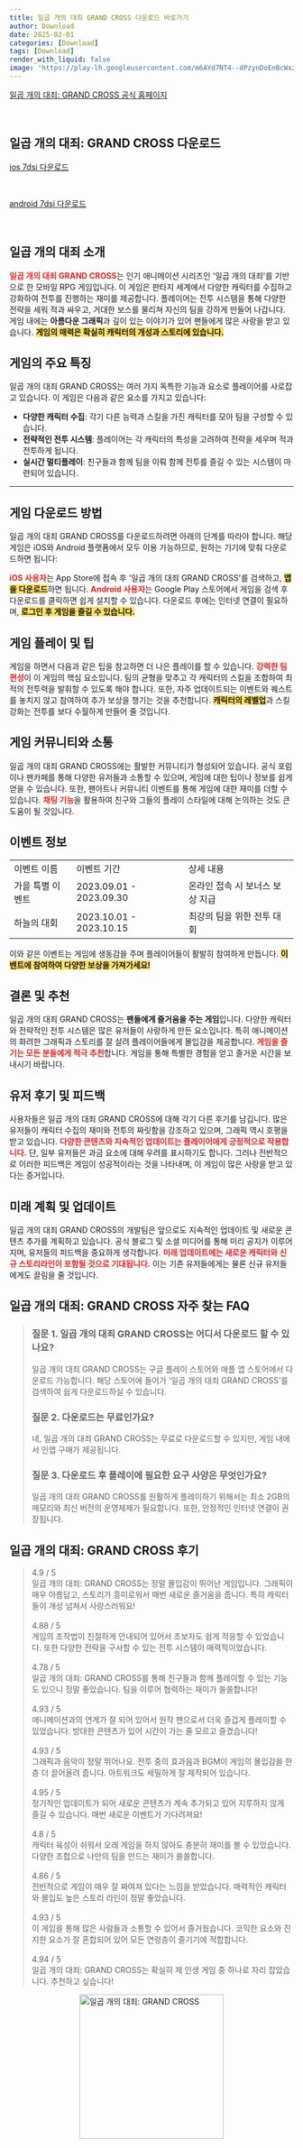 ```yaml
---
title: 일곱 개의 대죄 GRAND CROSS 다운로드 바로가기
author: Download
date: 2025-02-01
categories: [Download]
tags: [Download]
render_with_liquid: false
image: 'https://play-lh.googleusercontent.com/m6AYd7NT4--dPzynDoEnBcWxzFY6MG6rJc_lofN8TY1tCYsI02YH2kmNLSCQRXkJBu8i=s256-rw'
---
```

<p><a class='click-button' title='일곱 개의 대죄: GRAND CROSS' href='https://game.naver.com/lounge/7dsi/home' rel='nofollow'>일곱 개의 대죄: GRAND CROSS 공식 홈페이지</a></p><br>
<h2 id='일곱 개의 대죄: GRAND CROSS_다운로드'>일곱 개의 대죄: GRAND CROSS 다운로드</h2>
<p><a class="click-button ios" title="7dsi 다운로드" href="https://apps.apple.com/kr/app/%EC%9D%BC%EA%B3%B1-%EA%B0%9C%EC%9D%98-%EB%8C%80%EC%A3%84-%ED%82%A4%EC%9A%B0%EA%B8%B0/id6469305531?l=en-GB" rel="nofollow">ios 7dsi 다운로드</a></p><br>
<p><a class="click-button android" title="7dsi 다운로드" href="https://play.google.comhttps://play.google.com/store/apps/details?id=com.netmarble.nanakr" rel="nofollow">android 7dsi 다운로드</a></p><br>


<h2 id='일곱개대죄소개'>일곱 개의 대죄 소개</h2>

<p><b><span style="color: #ee2323;">일곱 개의 대죄 GRAND CROSS</span></b>는 인기 애니메이션 시리즈인 '일곱 개의 대죄'를 기반으로 한 모바일 RPG 게임입니다. 이 게임은 판타지 세계에서 다양한 캐릭터를 수집하고 강화하여 전투를 진행하는 재미를 제공합니다. 플레이어는 전투 시스템을 통해 다양한 전략을 세워 적과 싸우고, 거대한 보스를 물리쳐 자신의 팀을 강하게 만들어 나갑니다. 게임 내에는 <b>아름다운 그래픽</b>과 깊이 있는 이야기가 있어 팬들에게 많은 사랑을 받고 있습니다. <b><span style="background-color: #ffe066;">게임의 매력은 확실히 캐릭터의 개성과 스토리에 있습니다.</span></b></p>

<h2 id='게임특징'>게임의 주요 특징</h2>

<p>일곱 개의 대죄 GRAND CROSS는 여러 가지 독특한 기능과 요소로 플레이어를 사로잡고 있습니다. 이 게임은 다음과 같은 요소를 가지고 있습니다:</p>

<ul>
    <li><b>다양한 캐릭터 수집</b>: 각기 다른 능력과 스킬을 가진 캐릭터를 모아 팀을 구성할 수 있습니다.</li>
    <li><b>전략적인 전투 시스템</b>: 플레이어는 각 캐릭터의 특성을 고려하여 전략을 세우며 적과 전투하게 됩니다.</li>
    <li><b>실시간 멀티플레이</b>: 친구들과 함께 팀을 이뤄 함께 전투를 즐길 수 있는 시스템이 마련되어 있습니다.</li>
</ul>

<hr />

<h2 id='다운로드방법'>게임 다운로드 방법</h2>

<p>일곱 개의 대죄 GRAND CROSS를 다운로드하려면 아래의 단계를 따라야 합니다. 해당 게임은 iOS와 Android 플랫폼에서 모두 이용 가능하므로, 원하는 기기에 맞춰 다운로드하면 됩니다:</p>

<p><b><span style="color: #ee2323;">iOS 사용자</span></b>는 App Store에 접속 후 '일곱 개의 대죄 GRAND CROSS'를 검색하고, <b><span style="background-color: #ffe066;">앱을 다운로드</span></b>하면 됩니다. <b><span style="color: #ee2323;">Android 사용자</span></b>는 Google Play 스토어에서 게임을 검색 후 다운로드를 클릭하면 쉽게 설치할 수 있습니다. 다운로드 후에는 인터넷 연결이 필요하며, <b><span style="background-color: #ffe066;">로그인 후 게임을 즐길 수 있습니다.</span></b></p>

<h2 id='게임플레이'>게임 플레이 및 팁</h2>

<p>게임을 하면서 다음과 같은 팁을 참고하면 더 나은 플레이를 할 수 있습니다. <b><span style="color: #ee2323;">강력한 팀편성</span></b>이 이 게임의 핵심 요소입니다. 팀의 균형을 맞추고 각 캐릭터의 스킬을 조합하여 최적의 전투력을 발휘할 수 있도록 해야 합니다. 또한, 자주 업데이트되는 이벤트와 퀘스트를 놓치지 않고 참여하여 추가 보상을 챙기는 것을 추천합니다. <b><span style="background-color: #ffe066;">캐릭터의 레벨업</span></b>과 스킬 강화는 전투를 보다 수월하게 만들어 줄 것입니다.</p>

<h2 id='커뮤니티'>게임 커뮤니티와 소통</h2>

<p>일곱 개의 대죄 GRAND CROSS에는 활발한 커뮤니티가 형성되어 있습니다. 공식 포럼이나 팬카페를 통해 다양한 유저들과 소통할 수 있으며, 게임에 대한 팁이나 정보를 쉽게 얻을 수 있습니다. 또한, 팬아트나 커뮤니티 이벤트를 통해 게임에 대한 재미를 더할 수 있습니다. <b><span style="color: #ee2323;">채팅 기능</span></b>을 활용하여 친구와 그들의 플레이 스타일에 대해 논의하는 것도 큰 도움이 될 것입니다.</p>

<h2 id='이벤트정보'>이벤트 정보</h2>

<table>
    <tr>
        <td>이벤트 이름</td>
        <td>이벤트 기간</td>
        <td>상세 내용</td>
    </tr>
    <tr>
        <td>가을 특별 이벤트</td>
        <td>2023.09.01 - 2023.09.30</td>
        <td>온라인 접속 시 보너스 보상 지급</td>
    </tr>
    <tr>
        <td>하늘의 대회</td>
        <td>2023.10.01 - 2023.10.15</td>
        <td>최강의 팀을 위한 전투 대회</td>
    </tr>
</table>

<p>이와 같은 이벤트는 게임에 생동감을 주며 플레이어들이 활발히 참여하게 만듭니다. <b><span style="background-color: #ffe066;">이벤트에 참여하여 다양한 보상을 가져가세요!</span></b></p>

<h2 id='결론'>결론 및 추천</h2>

<p>일곱 개의 대죄 GRAND CROSS는 <b>팬들에게 즐거움을 주는 게임</b>입니다. 다양한 캐릭터와 전략적인 전투 시스템은 많은 유저들이 사랑하게 만든 요소입니다. 특히 애니메이션의 화려한 그래픽과 스토리를 잘 살려 플레이어들에게 몰입감을 제공합니다. <b><span style="color: #ee2323;">게임을 즐기는 모든 분들에게 적극 추천</span></b>합니다. 게임을 통해 특별한 경험을 얻고 즐거운 시간을 보내시기 바랍니다.</p>

<h2 id='후기'>유저 후기 및 피드백</h2>

<p>사용자들은 일곱 개의 대죄 GRAND CROSS에 대해 각기 다른 후기를 남깁니다. 많은 유저들이 캐릭터 수집의 재미와 전투의 짜릿함을 강조하고 있으며, 그래픽 역시 호평을 받고 있습니다. <b><span style="color: #ee2323;">다양한 콘텐츠와 지속적인 업데이트는 플레이어에게 긍정적으로 작용합니다.</span></b> 단, 일부 유저들은 과금 요소에 대해 우려를 표시하기도 합니다. 그러나 전반적으로 이러한 피드백은 게임이 성공적이라는 것을 나타내며, 이 게임이 많은 사랑을 받고 있다는 증거입니다.</p>

<h2 id='미래계획'>미래 계획 및 업데이트</h2>

<p>일곱 개의 대죄 GRAND CROSS의 개발팀은 앞으로도 지속적인 업데이트 및 새로운 콘텐츠 추가를 계획하고 있습니다. 공식 블로그 및 소셜 미디어를 통해 미리 공지가 이루어지며, 유저들의 피드백을 중요하게 생각합니다. <b><span style="color: #ee2323;">미래 업데이트에는 새로운 캐릭터와 신규 스토리라인이 포함될 것으로 기대됩니다.</span></b> 이는 기존 유저들에게는 물론 신규 유저들에게도 끌림을 줄 것입니다.</p>


<h2 id='일곱 개의 대죄: GRAND CROSS_자주_찾는_FAQ'>일곱 개의 대죄: GRAND CROSS 자주 찾는 FAQ</h2>
<div itemscope="" itemtype="https://schema.org/FAQPage"> <blockquote> <div itemscope="" itemprop="mainEntity" itemtype="https://schema.org/Question"> <h3 itemprop="name">질문 1. 일곱 개의 대죄 GRAND CROSS는 어디서 다운로드 할 수 있나요?</h3> <div itemscope="" itemprop="acceptedAnswer" itemtype="https://schema.org/Answer"> <span itemprop="text"> <p>일곱 개의 대죄 GRAND CROSS는 구글 플레이 스토어와 애플 앱 스토어에서 다운로드 가능합니다. 해당 스토어에 들어가 '일곱 개의 대죄 GRAND CROSS'를 검색하여 쉽게 다운로드하실 수 있습니다.</p> </span> </div> </div> <div itemscope="" itemprop="mainEntity" itemtype="https://schema.org/Question"> <h3 itemprop="name">질문 2. 다운로드는 무료인가요?</h3> <div itemscope="" itemprop="acceptedAnswer" itemtype="https://schema.org/Answer"> <span itemprop="text"> <p>네, 일곱 개의 대죄 GRAND CROSS는 무료로 다운로드할 수 있지만, 게임 내에서 인앱 구매가 제공됩니다.</p> </span> </div> </div> <div itemscope="" itemprop="mainEntity" itemtype="https://schema.org/Question"> <h3 itemprop="name">질문 3. 다운로드 후 플레이에 필요한 요구 사양은 무엇인가요?</h3> <div itemscope="" itemprop="acceptedAnswer" itemtype="https://schema.org/Answer"> <span itemprop="text"> <p>일곱 개의 대죄 GRAND CROSS를 원활하게 플레이하기 위해서는 최소 2GB의 메모리와 최신 버전의 운영체제가 필요합니다. 또한, 안정적인 인터넷 연결이 권장됩니다.</p> </span> </div> </div> </blockquote> </div>
<h2 id='일곱 개의 대죄: GRAND CROSS_후기'>일곱 개의 대죄: GRAND CROSS 후기</h2>
<div itemscope itemtype="https://schema.org/Product">
  <blockquote>
  <div itemprop="review" itemscope itemtype="https://schema.org/Review">
      <div itemprop="reviewRating" itemscope itemtype="https://schema.org/Rating"> <span itemprop="ratingValue">4.9</span> / <span itemprop="bestRating">5</span> </div>
      <span itemprop="reviewBody">일곱 개의 대죄: GRAND CROSS는 정말 몰입감이 뛰어난 게임입니다. 그래픽이 매우 아름답고, 스토리가 흥미로워서 매번 새로운 즐거움을 줍니다. 특히 캐릭터들이 개성 넘쳐서 사랑스러워요!</span>
  </div>
  <br>
  <div itemprop="review" itemscope itemtype="https://schema.org/Review">
      <div itemprop="reviewRating" itemscope itemtype="https://schema.org/Rating"> <span itemprop="ratingValue">4.88</span> / <span itemprop="bestRating">5</span> </div>
      <span itemprop="reviewBody">게임의 조작법이 친절하게 안내되어 있어서 초보자도 쉽게 적응할 수 있었습니다. 또한 다양한 전략을 구사할 수 있는 전투 시스템이 매력적이었습니다.</span>
  </div>
  <br>
  <div itemprop="review" itemscope itemtype="https://schema.org/Review">
      <div itemprop="reviewRating" itemscope itemtype="https://schema.org/Rating"> <span itemprop="ratingValue">4.78</span> / <span itemprop="bestRating">5</span> </div>
      <span itemprop="reviewBody">일곱 개의 대죄: GRAND CROSS를 통해 친구들과 함께 플레이할 수 있는 기능도 있으니 정말 좋았습니다. 팀을 이루어 협력하는 재미가 쏠쏠합니다!</span>
  </div>
  <br>
  <div itemprop="review" itemscope itemtype="https://schema.org/Review">
      <div itemprop="reviewRating" itemscope itemtype="https://schema.org/Rating"> <span itemprop="ratingValue">4.93</span> / <span itemprop="bestRating">5</span> </div>
      <span itemprop="reviewBody">애니메이션과의 연계가 잘 되어 있어서 원작 팬으로서 더욱 즐겁게 플레이할 수 있었습니다. 방대한 콘텐츠가 있어 시간이 가는 줄 모르고 즐겼습니다!</span>
  </div>
  <br>
  <div itemprop="review" itemscope itemtype="https://schema.org/Review">
      <div itemprop="reviewRating" itemscope itemtype="https://schema.org/Rating"> <span itemprop="ratingValue">4.93</span> / <span itemprop="bestRating">5</span> </div>
      <span itemprop="reviewBody">그래픽과 음악이 정말 뛰어나요. 전투 중의 효과음과 BGM이 게임의 몰입감을 한층 더 끌어올려 줍니다. 아트워크도 세밀하게 잘 제작되어 있습니다.</span>
  </div>
  <br>
  <div itemprop="review" itemscope itemtype="https://schema.org/Review">
      <div itemprop="reviewRating" itemscope itemtype="https://schema.org/Rating"> <span itemprop="ratingValue">4.95</span> / <span itemprop="bestRating">5</span> </div>
      <span itemprop="reviewBody">정기적인 업데이트가 되어 새로운 콘텐츠가 계속 추가되고 있어 지루하지 않게 즐길 수 있습니다. 매번 새로운 이벤트가 기다려져요!</span>
  </div>
  <br>
  <div itemprop="review" itemscope itemtype="https://schema.org/Review">
      <div itemprop="reviewRating" itemscope itemtype="https://schema.org/Rating"> <span itemprop="ratingValue">4.8</span> / <span itemprop="bestRating">5</span> </div>
      <span itemprop="reviewBody">캐릭터 육성이 쉬워서 오래 게임을 하지 않아도 충분히 재미를 볼 수 있었습니다. 다양한 조합으로 나만의 팀을 만드는 재미가 쏠쏠합니다.</span>
  </div>
  <br>
  <div itemprop="review" itemscope itemtype="https://schema.org/Review">
      <div itemprop="reviewRating" itemscope itemtype="https://schema.org/Rating"> <span itemprop="ratingValue">4.86</span> / <span itemprop="bestRating">5</span> </div>
      <span itemprop="reviewBody">전반적으로 게임이 매우 잘 짜여져 있다는 느낌을 받았습니다. 매력적인 캐릭터와 몰입도 높은 스토리 라인이 정말 좋았습니다.</span>
  </div>
  <br>
  <div itemprop="review" itemscope itemtype="https://schema.org/Review">
      <div itemprop="reviewRating" itemscope itemtype="https://schema.org/Rating"> <span itemprop="ratingValue">4.93</span> / <span itemprop="bestRating">5</span> </div>
      <span itemprop="reviewBody">이 게임을 통해 많은 사람들과 소통할 수 있어서 즐거웠습니다. 코믹한 요소와 진지한 요소가 잘 혼합되어 있어 모든 연령층이 즐기기에 적합합니다.</span>
  </div>
  <br>
  <div itemprop="review" itemscope itemtype="https://schema.org/Review">
      <div itemprop="reviewRating" itemscope itemtype="https://schema.org/Rating"> <span itemprop="ratingValue">4.94</span> / <span itemprop="bestRating">5</span> </div>
      <span itemprop="reviewBody">일곱 개의 대죄: GRAND CROSS는 확실히 제 인생 게임 중 하나로 자리 잡았습니다. 추천하고 싶습니다!</span>
  </div>
  </blockquote>
</div>
<figure class="image" style="display: flex; justify-content: center; align-items: center; margin: 0;"><img src="https://play-lh.googleusercontent.com/m6AYd7NT4--dPzynDoEnBcWxzFY6MG6rJc_lofN8TY1tCYsI02YH2kmNLSCQRXkJBu8i=s256-rw" alt="일곱 개의 대죄: GRAND CROSS" width="256" height="256" style="max-width: 100%; height: auto;"></figure>